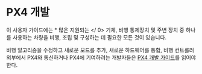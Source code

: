 # PX4 개발

이 사용자 가이드에는 * 많은 지원되는 </ 0> 기체, 비행 통제장치 및 주변 장치 중 하나를 사용하는 차량을 비행, 조립 및 구성하는 데 필요한 모든 것이 있습니다.</p> 

비행 알고리즘을 수정하고 새로운 모드를 추가, 새로운 하드웨어를 통합, 비행 컨트롤러 외부에서 PX4와 통신하거나 PX4에 기여하려는 개발자들은 [PX4 개발 가이드](http://dev.px4.io/)를 읽어야 한다.